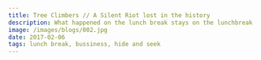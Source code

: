 ```yaml
---
title: Tree Climbers // A Silent Riot lost in the history
description: What happened on the lunch break stays on the lunchbreak
image: /images/blogs/002.jpg
date: 2017-02-06
tags: lunch break, bussiness, hide and seek
---
```

